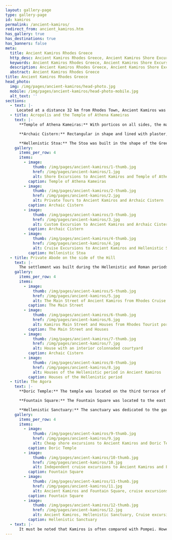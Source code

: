```yaml
---
layout: gallery-page
type: gallery-page
id: kamiros
permalink: /ancient-kamiros/
redirect_from: ancient_kamiros.htm
has_gallery: true
has_destinations: true
has_banners: false
meta:
  title: Ancient Kamiros Rhodes Greece
  http_desc: Ancient Kamiros Rhodes Greece, Ancient Kamiros Shore Excursions
  keywords: Ancient Kamiros Rhodes Greece, Ancient Kamiros Shore Excursions
  description: Ancient Kamiros Rhodes Greece, Ancient Kamiros Shore Excursions
  abstract: Ancient Kamiros Rhodes Greece
title: Ancient Kamiros Rhodes Greece
head_photo:
  img: /img/pages/ancient-kamiros/head-photo.jpg
  mobile: /img/pages/ancient-kamiros/head-photo-mobile.jpg
  alt_text: ''
sections:
  - text: |-
     Located at a distance 32 km from Rhodes Town, Ancient Kamiros was one of the three most important cities on the island before Rhodes was founded in 408 BC. The region was inhabited as early as the Mycenaean era. However, once Rhodes was developed, Kamiros lost its significance and finally vanished for good in the 2nd century BC. The city was built over the ruins of an older settlement, which was destroyed in an earthquake in 226BC. Divided into different zones of public and private buildings, the city is the perfect example of Hellenistic urban layout and designs.
  - title: Acropolis and the Temple of Athena Kameiras
    text: |-
      **Temple of Athena Kameiras:** With porticos on all sides, the magnificent temple of Athena was surrounded by peribolos. Like most of the city, it was also built over the foundation of another temple that was destroyed in the earthquake in 226 BC. 

      **Archaic Cistern:** Rectangular in shape and lined with plaster, Archaic Cistern was the reservoir that served water to the city via terra-cotta pipes and apertures. With a capacity of 600,000 litres, the reservoir could easily hold water for around 400 families. Steps were built on the side to provide access inside the reservoir for cleaning. During the Hellenistic period, it was replaced by a Stoa.

      **Hellenistic Stoa:** The Stoa was built in the shape of the Greek letter Π. It was 200 meters long and had two rows of Doric columns. An extraordinary, underground water supply system with terra-cotta water pipes, subterranean tanks, and wells replaced the Archaic Cistern effectively.
    gallery:
      items_per_row: 4
      items:
        - image:
            thumb: /img/pages/ancient-kamiros/1-thumb.jpg
            href: /img/pages/ancient-kamiros/1.jpg
            alt: Shore Excursions to Ancient Kamiros and Temple of Athena
          caption: Temple of Athena Kameiras
        - image:
            thumb: /img/pages/ancient-kamiros/2-thumb.jpg
            href: /img/pages/ancient-kamiros/2.jpg
            alt: Private Tours to Ancient Kamiros and Archaic Cistern
          caption: Archaic Cistern
        - image:
            thumb: /img/pages/ancient-kamiros/3-thumb.jpg
            href: /img/pages/ancient-kamiros/3.jpg
            alt: Custom Excursion to Ancient Kamiros and Archaic Cistern
          caption: Archaic Cistern
        - image:
            thumb: /img/pages/ancient-kamiros/4-thumb.jpg
            href: /img/pages/ancient-kamiros/4.jpg
            alt: Cruise Excursions to Ancient Kamiros and Hellenistic Stoa
          caption: Hellenistic Stoa
  - title: Private Abode on the side of the Hill
    text: |-
      The settlement was built during the Hellenistic and Roman periods. It was built according to the Hippodamian system, which means it was a grid of residential blocks and streets of the same size. One of the distinctive features of the residential quarters was the interior colonnaded courtyard, which was generally higher on one side than the other. They were decorated with mosaic floors and painted adornments on plaster. Facades with architraves were also used for decoration purposes.
    gallery:
      items_per_row: 4
      items:
        - image:
            thumb: /img/pages/ancient-kamiros/5-thumb.jpg
            href: /img/pages/ancient-kamiros/5.jpg
            alt: The Main Street of Ancient Kamiros from Rhodes Cruise Port
          caption: The Main Street
        - image:
            thumb: /img/pages/ancient-kamiros/6-thumb.jpg
            href: /img/pages/ancient-kamiros/6.jpg
            alt: Kamiros Main Street and Houses from Rhodes Tourist port
          caption: The Main Street and Houses
        - image:
            thumb: /img/pages/ancient-kamiros/7-thumb.jpg
            href: /img/pages/ancient-kamiros/7.jpg
            alt: House with an interior colonnaded courtyard
          caption: Archaic Cistern
        - image:
            thumb: /img/pages/ancient-kamiros/8-thumb.jpg
            href: /img/pages/ancient-kamiros/8.jpg
            alt: Houses of the Hellenistic period in Ancient Kamiros
          caption: Houses of the Hellenistic period
  - title: The Agora
    text: |-
      **Doric Temple:** The temple was located on the third terrace of the archaeological zone. It stood on the north-western edge of the Fountain Square. It was a poros distyle temple, which means that along with cella, pronaos, and opisthodomos, it had antis in the front and had two columns. It is speculated that the temple was dedicated to Pythian Apollo.  

      **Fountain Square:** The Fountain Square was located to the east of the Doric Temple. It was a big, rectangular area with numerous votive bases that were inscribed. It also consisted of six Doric columns that supported an entablature. An open cistern was always present from which water was drawn during the mid 4th century. The cistern was later replaced by a well. 

      **Hellenistic Sanctuary:** The sanctuary was dedicated to the gods and heroes of Kamiros. It was located opposite the Fountain Square and featured altars inside the enclosure. It is speculated that this was the Hierothyteion of Kamiros.
    gallery:
      items_per_row: 4
      items:
        - image:
            thumb: /img/pages/ancient-kamiros/9-thumb.jpg
            href: /img/pages/ancient-kamiros/9.jpg
            alt: Cheap shore excursions to Ancient Kamiros and Doric Temple
          caption: Doric Temple
        - image:
            thumb: /img/pages/ancient-kamiros/10-thumb.jpg
            href: /img/pages/ancient-kamiros/10.jpg
            alt: Independent cruise excursions to Ancient Kamiros and Fountain Square
          caption: Fountain Square
        - image:
            thumb: /img/pages/ancient-kamiros/11-thumb.jpg
            href: /img/pages/ancient-kamiros/11.jpg
            alt: Ancient Kamiros and Fountain Square, cruise excursions in Mediterranean Sea
          caption: Fountain Square
        - image:
            thumb: /img/pages/ancient-kamiros/12-thumb.jpg
            href: /img/pages/ancient-kamiros/12.jpg
            alt: Ancient Kamiros, Hellenistic Sanctuary, Cruise excursions Greek isles
          caption: Hellenistic Sanctuary
  - text: |-
      It must be noted that Kamiros is often compared with Pompei. However, the comparison is unjustified as, unlike Pompie, Kamiros did not fall due to a natural disaster. The city was slowly abandoned once Rhodes was developed.              
---
```

